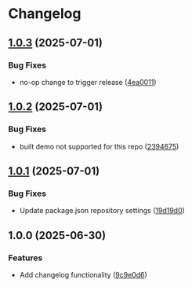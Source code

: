 # Changelog

## [1.0.3](https://github.com/portabletext/react-pdf-portabletext/compare/v1.0.2...v1.0.3) (2025-07-01)


### Bug Fixes

* no-op change to trigger release ([4ea0011](https://github.com/portabletext/react-pdf-portabletext/commit/4ea0011e3e76024481ec6aee955e2add1a99773e))

## [1.0.2](https://github.com/portabletext/react-pdf-portabletext/compare/v1.0.1...v1.0.2) (2025-07-01)


### Bug Fixes

* built demo not supported for this repo ([2394675](https://github.com/portabletext/react-pdf-portabletext/commit/2394675cd98ae64e5170c8853184618427f216ed))

## [1.0.1](https://github.com/portabletext/react-pdf-portabletext/compare/v1.0.0...v1.0.1) (2025-07-01)


### Bug Fixes

* Update package.json repository settings ([19d19d0](https://github.com/portabletext/react-pdf-portabletext/commit/19d19d01efc200d1c31c17085ed1843fadb838de))

## 1.0.0 (2025-06-30)


### Features

* Add changelog functionality ([9c9e0d6](https://github.com/portabletext/react-pdf-portabletext/commit/9c9e0d6df28030f106dbdf92c59bb754aa456003))

<!-- markdownlint-disable --><!-- textlint-disable -->
